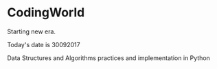 # CodingWorld
Starting new era.

Today's date is 30092017


Data Structures and Algorithms practices and implementation in Python
